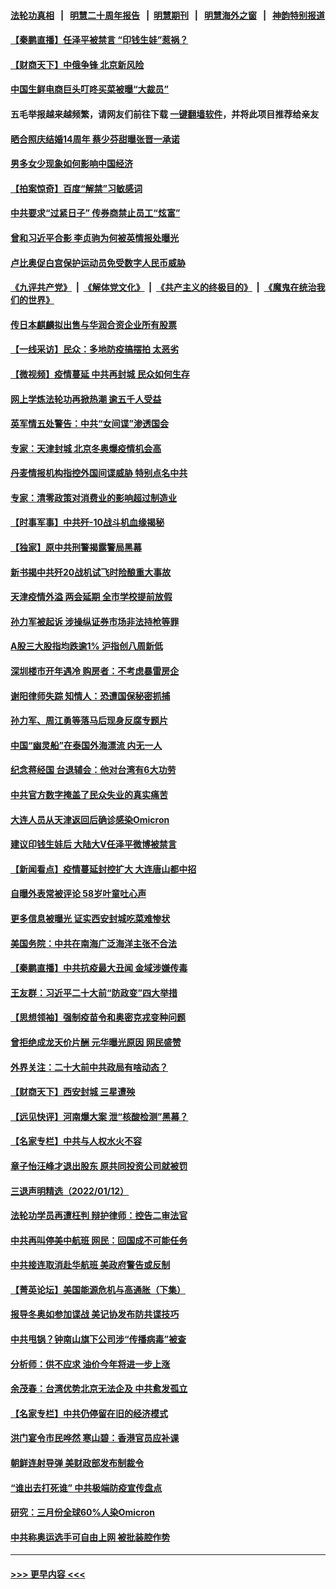 #### [法轮功真相](https://github.com/gfw-breaker/truth/blob/master/README.md?t=0) &nbsp;&nbsp;|&nbsp;&nbsp; [明慧二十周年报告](https://github.com/gfw-breaker/mh-reports/blob/master/README.md?t=0) &nbsp;&nbsp;|&nbsp;&nbsp;[明慧期刊](https://github.com/gfw-breaker/mh-qikan) &nbsp;&nbsp;|&nbsp;&nbsp; [明慧海外之窗](https://github.com/gfw-breaker/mh-news/blob/master/README.md?t=0) &nbsp;&nbsp;|&nbsp;&nbsp; [神韵特别报道](https://github.com/gfw-breaker/mh-news/blob/master/shenyun.md?t=0)
#### [【秦鹏直播】任泽平被禁言 “印钱生娃”惹祸？](../pages/nsc413/n13503195.md?t=01141001) 
#### [【财商天下】中俄争锋 北京新风险](../pages/nsc413/n13503030.md?t=01141001) 
#### [中国生鲜电商巨头叮咚买菜被曝“大裁员”](../pages/nsc413/n13503134.md?t=01141001) 
#### 五毛举报越来越频繁，请网友们前往下载 [一键翻墙软件](https://github.com/gfw-breaker/ssr-accounts)，并将此项目推荐给亲友
#### [晒合照庆结婚14周年 蔡少芬甜曝张晋一承诺](../pages/nsc413/n13503117.md?t=01141001) 
#### [男多女少现象如何影响中国经济](../pages/nsc413/n13503102.md?t=01141001) 
#### [【拍案惊奇】百度“解禁”习敏感词](../pages/nsc413/n13502555.md?t=01141001) 
#### [中共要求“过紧日子” 传券商禁止员工“炫富”](../pages/nsc413/n13502989.md?t=01141001) 
#### [曾和习近平合影 李贞驹为何被英情报处曝光](../pages/nsc413/n13502906.md?t=01141001) 
#### [卢比奥促白宫保护运动员免受数字人民币威胁](../pages/nsc413/n13502902.md?t=01141001) 
#### [《九评共产党》](https://github.com/begood0513/9ping.md/blob/master/README.md) &nbsp;|&nbsp; [《解体党文化》](../../../../jtdwh.md/blob/master/README.md)  &nbsp;|&nbsp; [《共产主义的终极目的》](../../../../gczydzjmd.md/blob/master/README.md) &nbsp;|&nbsp; [《魔鬼在统治我们的世界》](../../../../mgztzwmdsj.md/blob/master/README.md) 
#### [传日本麒麟拟出售与华润合资企业所有股票](../pages/nsc413/n13502836.md?t=01141001) 
#### [【一线采访】民众：多地防疫搞摆拍 太恶劣](../pages/nsc413/n13502371.md?t=01141001) 
#### [【微视频】疫情蔓延 中共再封城 民众如何生存](../pages/nsc413/n13502602.md?t=01141001) 
#### [网上学炼法轮功再掀热潮 逾五千人受益](../pages/nsc413/n13502627.md?t=01141001) 
#### [英军情五处警告：中共“女间谍”渗透国会](../pages/nsc413/n13502695.md?t=01141001) 
#### [专家：天津封城  北京冬奥爆疫情机会高](../pages/nsc413/n13501826.md?t=01141001) 
#### [丹麦情报机构指控外国间谍威胁 特别点名中共](../pages/nsc413/n13502378.md?t=01141001) 
#### [专家：清零政策对消费业的影响超过制造业](../pages/nsc413/n13502392.md?t=01141001) 
#### [【时事军事】中共歼-10战斗机血缘揭秘](../pages/nsc413/n13501464.md?t=01141001) 
#### [【独家】原中共刑警揭露警局黑幕](../pages/nsc413/n13500538.md?t=01141001) 
#### [新书揭中共歼20战机试飞时险酿重大事故](../pages/nsc413/n13501851.md?t=01141001) 
#### [天津疫情外溢 两会延期 全市学校提前放假](../pages/nsc413/n13501501.md?t=01141001) 
#### [孙力军被起诉 涉操纵证券市场非法持枪等罪](../pages/nsc413/n13501736.md?t=01141001) 
#### [A股三大股指均跌逾1% 沪指创八周新低](../pages/nsc413/n13501612.md?t=01141001) 
#### [深圳楼市开年遇冷 购房者：不考虑暴雷房企](../pages/nsc413/n13501384.md?t=01141001) 
#### [谢阳律师失踪 知情人：恐遭国保秘密抓捕](../pages/nsc413/n13501558.md?t=01141001) 
#### [孙力军、周江勇等落马后现身反腐专题片](../pages/nsc413/n13501262.md?t=01141001) 
#### [中国“幽灵船”在泰国外海漂流 内无一人](../pages/nsc413/n13501467.md?t=01141001) 
#### [纪念蒋经国 台退辅会：他对台湾有6大功劳](../pages/nsc413/n13501182.md?t=01141001) 
#### [中共官方数字掩盖了民众失业的真实痛苦](../pages/nsc413/n13500603.md?t=01141001) 
#### [大连人员从天津返回后确诊感染Omicron](../pages/nsc413/n13501091.md?t=01141001) 
#### [建议印钱生娃后 大陆大V任泽平微博被禁言](../pages/nsc413/n13501000.md?t=01141001) 
#### [【新闻看点】疫情蔓延封控扩大 大连唐山都中招](../pages/nsc413/n13500710.md?t=01141001) 
#### [自曝外表常被评论 58岁叶童吐心声](../pages/nsc413/n13500881.md?t=01141001) 
#### [更多信息被曝光 证实西安封城吃菜难惨状](../pages/nsc413/n13501078.md?t=01141001) 
#### [美国务院：中共在南海广泛海洋主张不合法](../pages/nsc413/n13501042.md?t=01141001) 
#### [【秦鹏直播】中共抗疫最大丑闻 金域涉嫌传毒](../pages/nsc413/n13500790.md?t=01141001) 
#### [王友群：习近平二十大前“防政变”四大举措](../pages/nsc413/n13500588.md?t=01141001) 
#### [【思想领袖】强制疫苗令和奥密克戎变种问题](../pages/nsc413/n13472986.md?t=01141001) 
#### [曾拒绝成龙天价片酬 元华曝光原因 网民盛赞](../pages/nsc413/n13500688.md?t=01141001) 
#### [外界关注：二十大前中共政局有啥动态？](../pages/nsc413/n13500341.md?t=01141001) 
#### [【财商天下】西安封城 三星遭殃](../pages/nsc413/n13500370.md?t=01141001) 
#### [【远见快评】河南爆大案 泄“核酸检测”黑幕？](../pages/nsc413/n13500751.md?t=01141001) 
#### [【名家专栏】中共与人权水火不容](../pages/nsc413/n13500019.md?t=01141001) 
#### [章子怡汪峰才退出股东 原共同投资公司就被罚](../pages/nsc413/n13500396.md?t=01141001) 
#### [三退声明精选（2022/01/12）](../pages/nsc413/n13500803.md?t=01141001) 
#### [法轮功学员再遭枉判 辩护律师：控告二审法官](../pages/nsc413/n13499952.md?t=01141001) 
#### [中共再叫停美中航班 网民：回国成不可能任务](../pages/nsc413/n13500431.md?t=01141001) 
#### [中共接连取消赴华航班 美政府警告或反制](../pages/nsc413/n13500463.md?t=01141001) 
#### [【菁英论坛】美国能源危机与高通胀（下集）](../pages/nsc413/n13500059.md?t=01141001) 
#### [报导冬奥如参加谍战 美记协发布防共谍技巧](../pages/nsc413/n13500515.md?t=01141001) 
#### [中共甩锅？钟南山旗下公司涉“传播病毒”被查](../pages/nsc413/n13500438.md?t=01141001) 
#### [分析师：供不应求 油价今年将进一步上涨](../pages/nsc413/n13500330.md?t=01141001) 
#### [余茂春：台湾优势北京无法企及 中共愈发孤立](../pages/nsc413/n13500281.md?t=01141001) 
#### [【名家专栏】中共仍停留在旧的经济模式](../pages/nsc413/n13499996.md?t=01141001) 
#### [洪门宴令市民哗然 寒山碧：香港官员应补课](../pages/nsc413/n13500077.md?t=01141001) 
#### [朝鲜连射导弹 美财政部发布制裁令](../pages/nsc413/n13500265.md?t=01141001) 
#### [“谁出去打死谁” 中共极端防疫宣传盘点](../pages/nsc413/n13497929.md?t=01141001) 
#### [研究：三月份全球60%人染Omicron](../pages/nsc413/n13499787.md?t=01141001) 
#### [中共称奥运选手可自由上网 被批装腔作势](../pages/nsc413/n13500058.md?t=01141001) 

----
#### [ >>> 更早内容 <<< ](../indexes/nsc413-earlier.md)
